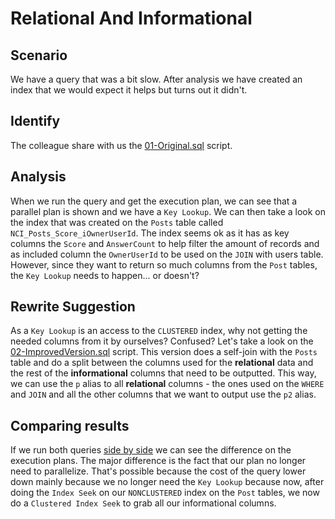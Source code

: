 # Relational And Informational

## Scenario

We have a query that was a bit slow. After analysis we have created an index that we would expect it helps but turns out it didn't.

## Identify

The colleague share with us the [01-Original.sql](.\01-Original.sql) script.

## Analysis

When we run the query and get the execution plan, we can see that a parallel plan is shown and we have a `Key Lookup`.
We can then take a look on the index that was created on the `Posts` table called `NCI_Posts_Score_iOwnerUserId`.
The index seems ok as it has as key columns the `Score` and `AnswerCount` to help filter the amount of records and as included column the `OwnerUserId` to be used on the `JOIN` with users table.
However, since they want to return so much columns from the `Post` tables, the `Key Lookup` needs to happen... or doesn't?

## Rewrite Suggestion

As a `Key Lookup` is an access to the `CLUSTERED` index, why not getting the needed columns from it by ourselves? Confused? Let's take a look on the [02-ImprovedVersion.sql](.\02-ImprovedVersion.sql) script.
This version does a self-join with the `Posts` table and do a split between the columns used for the **relational** data and the rest of the **informational** columns that need to be outputted.
This way, we can use the `p` alias to all **relational** columns - the ones used on the `WHERE` and `JOIN` and all the other columns that we want to output use the `p2` alias.

## Comparing results

If we run both queries [side by side](.\03-SideBySide.sql) we can see the difference on the execution plans.
The major difference is the fact that our plan no longer need to parallelize. That's possible because the cost of the query lower down mainly because we no longer need the `Key Lookup` because now, after doing the `Index Seek` on our `NONCLUSTERED` index on the `Post` tables, we now do a `Clustered Index Seek` to grab all our informational columns.
